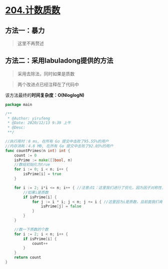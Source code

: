 # [204.计数质数](https://leetcode-cn.com/problems/count-primes/)

## 方法一：暴力
> 这里不再赘述

## 方法二：采用labuladong提供的方法
> 采用去除法，同时如果是质数

> 两个改进点已经注释在了代码中

该方法最终的**时间复杂度：O(NloglogN)**

```go
package main

/**
 * @Author: yirufeng
 * @Date: 2020/12/13 9:39 上午
 * @Desc:
 **/

//执行用时：8 ms, 在所有 Go 提交中击败了95.55%的用户
//内存消耗：4.8 MB, 在所有 Go 提交中击败了92.03%的用户
func countPrimes(n int) int {
	count := 0
	isPrime := make([]bool, n)
	//数组初始化为true
	for i := 0; i < n; i++ {
		isPrime[i] = true
	}

	for i := 2; i*i <= n; i++ { //注意点1：这里我们进行了优化，因为因子对称性，如果一个数i是另外一个数的因数且小于i，那么另外一个因数一定大于i，但是我们只要例如8里面的(2,4)与(4,2)，但是这里我们使用了i*i<=n确保我们只找到一次就可以了
		//如果i是质数
		if isPrime[i] {
			for j := i * i; j < n; j += i { //这里因为i是质数，且前面我们肯定计算过2*i, 3*i,等等直到(i-1)*i，因此这里我们从i*i开始
				isPrime[j] = false
			}
		}
	}

	//数一下质数的个数
	for i := 2; i < n; i++ {
		if isPrime[i] {
			count++
		}
	}
	return count
}

```